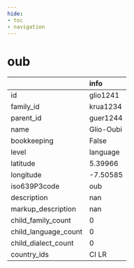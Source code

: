 ```yaml
---
hide:
- toc
- navigation
---
```

# oub
|                      | info      |
|:---------------------|:----------|
| id                   | glio1241  |
| family_id            | krua1234  |
| parent_id            | guer1244  |
| name                 | Glio-Oubi |
| bookkeeping          | False     |
| level                | language  |
| latitude             | 5.39966   |
| longitude            | -7.50585  |
| iso639P3code         | oub       |
| description          | nan       |
| markup_description   | nan       |
| child_family_count   | 0         |
| child_language_count | 0         |
| child_dialect_count  | 0         |
| country_ids          | CI LR     |